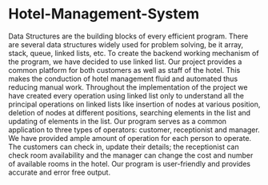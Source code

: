 # Hotel-Management-System

Data Structures are the building blocks of every efficient program. There are several data structures widely used for problem solving, be it array, stack, queue, linked lists, etc. To create the backend working mechanism of the program, we have decided to use linked list. Our project provides a common platform for both customers as well as staff of the hotel. This makes the conduction of hotel management fluid and automated thus reducing manual work. Throughout the implementation of the project we have created every operation using linked list only to understand all the principal operations on linked lists like insertion of nodes at various position, deletion of nodes at different positions, searching elements in the list and updating of elements in the list. Our program serves as a common application to three types of operators: customer, receptionist and manager. We have provided ample amount of operation for each person to operate. The customers can check in, update their details; the receptionist can check room availability and the manager can change the cost and number of available rooms in the hotel. Our program is user-friendly and provides accurate and error free output.   

